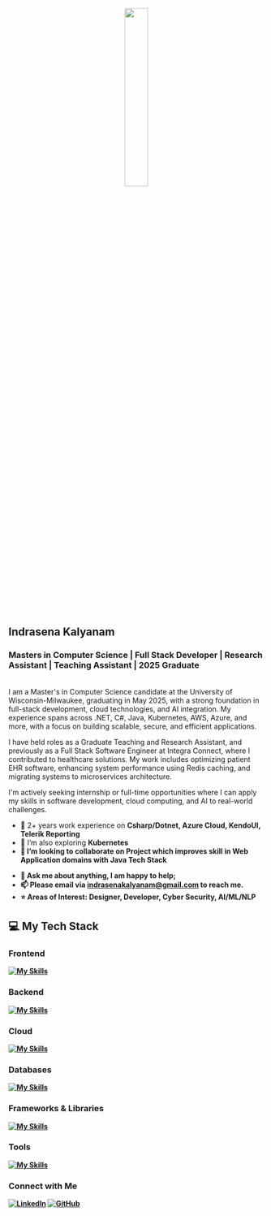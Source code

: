 <p align="center">
  <img src="https://media.giphy.com/media/MeJgB3yMMwIaHmKD4z/giphy.gif" width="30%">
  <br><br>
  
## Indrasena Kalyanam
### Masters in Computer Science | Full Stack Developer | Research Assistant | Teaching Assistant | 2025 Graduate

<br />
I am a Master's in Computer Science candidate at the University of Wisconsin-Milwaukee, graduating in May 2025, with a strong foundation in full-stack development, cloud technologies, and AI integration. My experience spans across .NET, C#, Java, Kubernetes, AWS, Azure, and more, with a focus on building scalable, secure, and efficient applications.

I have held roles as a Graduate Teaching and Research Assistant, and previously as a Full Stack Software Engineer at Integra Connect, where I contributed to healthcare solutions. My work includes optimizing patient EHR software, enhancing system performance using Redis caching, and migrating systems to microservices architecture.

I'm actively seeking internship or full-time opportunities where I can apply my skills in software development, cloud computing, and AI to real-world challenges.

- 🔭 2+ years work experience on <b>Csharp/Dotnet, Azure Cloud, KendoUI, Telerik Reporting</b>
- 🌱 I’m also exploring <b>Kubernetes<b>
- 👯 I’m looking to collaborate on Project which improves skill in <b>Web Application</b> domains with Java Tech Stack
<!--- 🤔 I’m looking for help with -->
- 💬 Ask me about anything, I am happy to help;
- 📫 Please email via indrasenakalyanam@gmail.com to reach me.
- ⭐ Areas of Interest: Designer, Developer, Cyber Security, AI/ML/NLP

## 💻 My Tech Stack

### Frontend
[![My Skills](https://skillicons.dev/icons?i=js,html,css,bootstrap,jquery,react,angular)](https://skillicons.dev)

### Backend
[![My Skills](https://skillicons.dev/icons?i=java,cs,dotnet,py,django,flask,nodejs,c,cpp,php)](https://skillicons.dev)

### Cloud
[![My Skills](https://skillicons.dev/icons?i=aws,azure,kubernetes)](https://skillicons.dev)

### Databases
[![My Skills](https://skillicons.dev/icons?i=sqlite,mysql,mongodb,dynamodb)](https://skillicons.dev)

### Frameworks & Libraries
[![My Skills](https://skillicons.dev/icons?i=sklearn,opencv,redis,npm,nginx)](https://skillicons.dev)

### Tools
[![My Skills](https://skillicons.dev/icons?i=windows,linux,vscode,visualstudio,androidstudio,anaconda,ubuntu,bash,sublime,replit,pycharm,powershell,postman,git,github,eclipse&perline=8)](https://skillicons.dev)

### Connect with Me

[![LinkedIn](https://skillicons.dev/icons?i=linkedin)](https://www.linkedin.com/in/indrasena-kalyanam/)
[![GitHub](https://skillicons.dev/icons?i=github)](https://github.com/Indrasena8)

